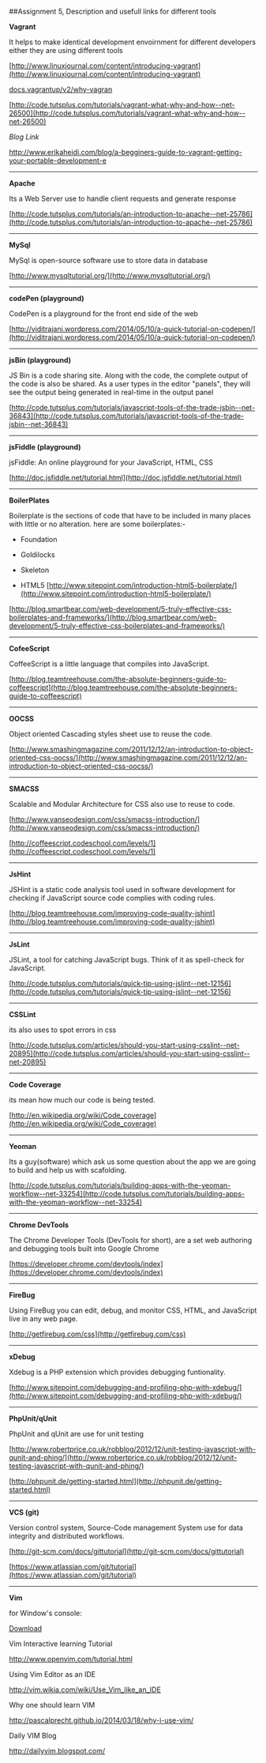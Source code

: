 ##Assignment 5, Description and usefull links for different tools

**Vagrant**

It helps to make identical development envoirnment for different developers either they are using different tools

[http://www.linuxjournal.com/content/introducing-vagrant](http://www.linuxjournal.com/content/introducing-vagrant)

[docs.vagrantup/v2/why-vagran](docs.vagrantup/v2/why-vagran)

[http://code.tutsplus.com/tutorials/vagrant-what-why-and-how--net-26500](http://code.tutsplus.com/tutorials/vagrant-what-why-and-how--net-26500)

_Blog Link_

http://www.erikaheidi.com/blog/a-begginers-guide-to-vagrant-getting-your-portable-development-e

----
**Apache**

Its a Web Server use to handle client requests and generate response

[http://code.tutsplus.com/tutorials/an-introduction-to-apache--net-25786](http://code.tutsplus.com/tutorials/an-introduction-to-apache--net-25786)

----
**MySql**

MySql is open-source software use to store data in database

[http://www.mysqltutorial.org/](http://www.mysqltutorial.org/)

----
**codePen (playground)**

CodePen is a playground for the front end side of the web

[http://viditrajani.wordpress.com/2014/05/10/a-quick-tutorial-on-codepen/](http://viditrajani.wordpress.com/2014/05/10/a-quick-tutorial-on-codepen/)

----
**jsBin (playground)**

JS Bin is a code sharing site. Along with the code, the complete output of the code is also be shared. As a user types in the editor "panels", they will see the output being generated in real-time in the output panel

[http://code.tutsplus.com/tutorials/javascript-tools-of-the-trade-jsbin--net-36843](http://code.tutsplus.com/tutorials/javascript-tools-of-the-trade-jsbin--net-36843)

----
**jsFiddle (playground)**

jsFiddle: An online playground for your JavaScript, HTML, CSS

[http://doc.jsfiddle.net/tutorial.html](http://doc.jsfiddle.net/tutorial.html)

----
**BoilerPlates**

Boilerplate is the sections of code that have to be included in many places with little or no alteration.
here are some boilerplates:-

* Foundation

* Goldilocks

* Skeleton

* HTML5   [http://www.sitepoint.com/introduction-html5-boilerplate/](http://www.sitepoint.com/introduction-html5-boilerplate/)

[http://blog.smartbear.com/web-development/5-truly-effective-css-boilerplates-and-frameworks/](http://blog.smartbear.com/web-development/5-truly-effective-css-boilerplates-and-frameworks/)

----
**CofeeScript**

CoffeeScript is a little language that compiles into JavaScript.

[http://blog.teamtreehouse.com/the-absolute-beginners-guide-to-coffeescript](http://blog.teamtreehouse.com/the-absolute-beginners-guide-to-coffeescript)

----
**OOCSS**

Object oriented Cascading styles sheet use to reuse the code.

[http://www.smashingmagazine.com/2011/12/12/an-introduction-to-object-oriented-css-oocss/](http://www.smashingmagazine.com/2011/12/12/an-introduction-to-object-oriented-css-oocss/)

----
**SMACSS**

Scalable and Modular Architecture for CSS also use to reuse to code.

[http://www.vanseodesign.com/css/smacss-introduction/](http://www.vanseodesign.com/css/smacss-introduction/)

[http://coffeescript.codeschool.com/levels/1](http://coffeescript.codeschool.com/levels/1)

----
**JsHint**

JSHint is a static code analysis tool used in software development for checking if JavaScript source code complies with coding rules.

[http://blog.teamtreehouse.com/improving-code-quality-jshint](http://blog.teamtreehouse.com/improving-code-quality-jshint)

----
**JsLint**

JSLint, a tool for catching JavaScript bugs. Think of it as spell-check for JavaScript.

[http://code.tutsplus.com/tutorials/quick-tip-using-jslint--net-12156](http://code.tutsplus.com/tutorials/quick-tip-using-jslint--net-12156)

----
**CSSLint**

its also uses to spot errors in css

[http://code.tutsplus.com/articles/should-you-start-using-csslint--net-20895](http://code.tutsplus.com/articles/should-you-start-using-csslint--net-20895)

----
**Code Coverage**

its mean how much our code is being tested.

[http://en.wikipedia.org/wiki/Code_coverage](http://en.wikipedia.org/wiki/Code_coverage)

----
**Yeoman**

Its a guy(software) which ask us some question about the app we are going to build and help us with scafolding.

[http://code.tutsplus.com/tutorials/building-apps-with-the-yeoman-workflow--net-33254](http://code.tutsplus.com/tutorials/building-apps-with-the-yeoman-workflow--net-33254)

----
**Chrome DevTools**

The Chrome Developer Tools (DevTools for short), are a set web authoring and debugging tools built into Google Chrome

[https://developer.chrome.com/devtools/index](https://developer.chrome.com/devtools/index)

----
**FireBug**

Using FireBug you can edit, debug, and monitor CSS, HTML, and JavaScript live in any web page.

[http://getfirebug.com/css](http://getfirebug.com/css)

----
**xDebug**

Xdebug is a PHP extension which provides debugging funtionality.

[http://www.sitepoint.com/debugging-and-profiling-php-with-xdebug/](http://www.sitepoint.com/debugging-and-profiling-php-with-xdebug/)

----
**PhpUnit/qUnit**

PhpUnit and qUnit are use for unit testing 

[http://www.robertprice.co.uk/robblog/2012/12/unit-testing-javascript-with-qunit-and-phing/](http://www.robertprice.co.uk/robblog/2012/12/unit-testing-javascript-with-qunit-and-phing/)

[http://phpunit.de/getting-started.html](http://phpunit.de/getting-started.html)

----
**VCS (git)**

Version control system, Source-Code management System use for data integrity and distributed workflows.

[http://git-scm.com/docs/gittutorial](http://git-scm.com/docs/gittutorial)

[https://www.atlassian.com/git/tutorial](https://www.atlassian.com/git/tutorial)


----
**Vim**

 for Window's console:

[Download][1]



[1]:http://www.vim.org/download.php

Vim Interactive learning Tutorial

http://www.openvim.com/tutorial.html

Using Vim Editor as an IDE

http://vim.wikia.com/wiki/Use_Vim_like_an_IDE

Why one should learn VIM

http://pascalprecht.github.io/2014/03/18/why-i-use-vim/

Daily VIM Blog


http://dailyvim.blogspot.com/

